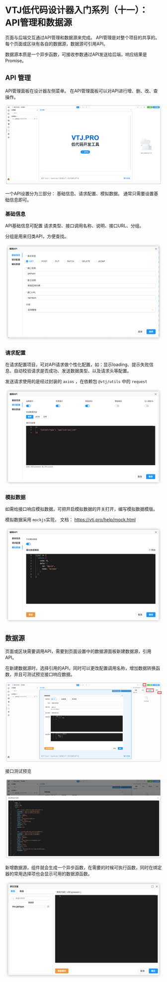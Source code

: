 # VTJ低代码设计器入门系列（十一）：API管理和数据源

页面与后端交互通过API管理和数据源来完成。 API管理是对整个项目的共享的。 每个页面或区块有各自的数据源，数据源可引用API。

数据源本质是一个异步函数，可接收参数通过API发送给后端，响应结果是Promise。

## API 管理

API管理面板在设计器左侧菜单。 在API管理面板可以对API进行增、删、改、查操作。

![alt text](../../assets/designer/11/0.png)

一个API设置分为三部分： 基础信息、请求配置、模拟数据。 通常只需要设置基础信息即可。

### 基础信息

API基础信息可配置 请求类型、接口调用名称、说明、接口URL、分组。

分组是用来归类API，方便查找。

![alt text](../../assets/designer/11/1.png)

### 请求配置

在请求配置项目，可对API请求做个性化配置，如：显示loading、提示失败信息、自动校验请求是否成功、发送数据类型、以及请求头等配置。

发送请求使用的是经过封装的 `axios` ，在依赖包 `@vtj/utils` 中的 `request`

![alt text](../../assets/designer/11/2.png)

### 模拟数据

如需给接口响应模拟数据，可把开启模拟数据的开关打开，编写模拟数据模版。

模拟数据采用 `mockjs`实现， 文档： https://vtj.pro/help/mock.html

![alt text](../../assets/designer/11/3.png)

## 数据源

页面或区块需要调用API，需要到页面设置中的数据源面板新建数据源，引用API。

在新建数据源时，选择引用的API，同时可以更改配置调用名称，增加数据转换函数，并且可测试预览接口响应数据。

![alt text](../../assets/designer/11/4.png)

接口测试预览

![alt text](../../assets/designer/11/5.png)

新增数据源，组件就会生成一个异步函数，在需要的时候可执行函数，同时在绑定器的常用选择项也会显示可用的数据源函数。

![alt text](../../assets/designer/11/6.png)
